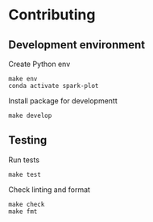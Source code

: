 # Contributing

## Development environment

Create Python env

```
make env
conda activate spark-plot
```

Install package for developmentt

```
make develop
```

## Testing

Run tests

```
make test
```

Check linting and format

```
make check
make fmt
```
